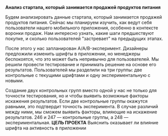 
**Анализ стартапа, который занимается продажей продуктов питания**

Будем анализировать данные стартапа, который занимается продажей продуктов питания. Сейчас мы планируем изучить, как ведут себя пользователи нашего мобильного приложения, особенно в контексте воронки продаж. Нам интересно узнать, какие шаги предшествуют покупке, и сколько пользователей "застревает" на предыдущих этапах.

После этого у нас запланирован A/A/B-эксперимент. Дизайнеры предложили изменить шрифты в приложении, но менеджеры беспокоятся, что это может быть непривычно для пользователей. Мы решили провести тестирование и принимать решение на основе его результатов. Пользователей мы разделили на три группы: две контрольные с текущими шрифтами и одну экспериментальную с новыми.

Создание двух контрольных групп вместо одной у нас не только для точности тестирования, но и чтобы выявить возможные факторы искажения результатов. Если две контрольные группы окажутся равными, это подтвердит точность эксперимента. В случае различий между ними, мы сможем выявить факторы, влияющие на искажение результатов.
246 и 247 — контрольные группы, а 248 — экспериментальная.
**ЦЕЛЬ ПРОЕКТА** Выяснить оказывает ли влияние шрифта на активность в приложении
